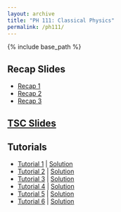 ```yaml
---
layout: archive
title: "PH 111: Classical Physics"
permalink: /ph111/
---
```

{% include base_path %}

## Recap Slides

- [Recap 1](/files/resources/ph111/ph111_recap1.pdf)
- [Recap 2](/files/resources/ph111/ph111_recap2.pdf)
- [Recap 3](/files/resources/ph111/ph111_recap3.pdf)

## [TSC Slides](/files/resources/ma111/ph111tsc.pdf)

## Tutorials 

- [Tutorial 1](/files/resources/ph111/ph111_tut1.pdf) \| [Solution](/files/resources/ma109/ph111_tut1soln.pdf)
- [Tutorial 2](/files/resources/ph111/ph111_tut2.pdf) \| [Solution](/files/resources/ma109/ph111_tut2soln.pdf)
- [Tutorial 3](/files/resources/ph111/ph111_tut3.pdf) \| [Solution](/files/resources/ma109/ph111_tut3soln.pdf)
- [Tutorial 4](/files/resources/ph111/ph111_tut4.pdf) \| [Solution](/files/resources/ma109/ph111_tut4soln.pdf)
- [Tutorial 5](/files/resources/ph111/ph111_tut5.pdf) \| [Solution](/files/resources/ma109/ph111_tut5soln.pdf)
- [Tutorial 6](/files/resources/ph111/ph111_tut6.pdf) \| [Solution](/files/resources/ma109/ph111_tut6soln.pdf)

